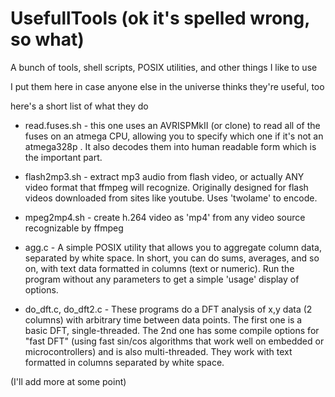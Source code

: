 # UsefullTools (ok it's spelled wrong, so what)

A bunch of tools, shell scripts, POSIX utilities, and other things I like to use

I put them here in case anyone else in the universe thinks they're useful, too

here's a short list of what they do

* read.fuses.sh - this one uses an AVRISPMkII (or clone) to read all of the fuses on an atmega
CPU, allowing you to specify which one if it's not an atmega328p .  It also
decodes them into human readable form which is the important part.

* flash2mp3.sh - extract mp3 audio from flash video, or actually ANY video format that ffmpeg
will recognize.  Originally designed for flash videos downloaded from sites
like youtube.  Uses 'twolame' to encode.

* mpeg2mp4.sh - create h.264 video as 'mp4' from any video source recognizable by ffmpeg

* agg.c - A simple POSIX utility that allows you to aggregate column data, separated
by white space.  In short, you can do sums, averages, and so on, with
text data formatted in columns (text or numeric).  Run the program without
any parameters to get a simple 'usage' display of options.

* do_dft.c, do_dft2.c - These programs do a DFT analysis of x,y data (2 columns) with arbitrary time
between data points. The first one is a basic DFT, single-threaded.  The 2nd
one has some compile options for "fast DFT" (using fast sin/cos algorithms
that work well on embedded or microcontrollers) and is also multi-threaded.
They work with text formatted in columns separated by white space.

(I'll add more at some point)

